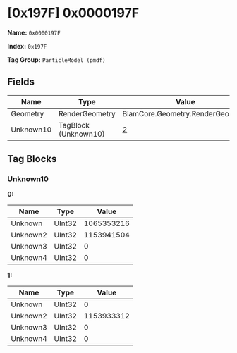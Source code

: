 # [0x197F] 0x0000197F

**Name:** ```0x0000197F```

**Index:** ```0x197F```

**Tag Group:** ```ParticleModel (pmdf)```

## Fields

Name	| Type	| Value
---	|---	|---	|
Geometry	|RenderGeometry	|BlamCore.Geometry.RenderGeometry
Unknown10	|TagBlock (Unknown10)	|[2](#unknown10)


## Tag Blocks

### Unknown10

**0:**

Name	| Type	| Value
---	|---	|---	|
Unknown	|UInt32	|1065353216
Unknown2	|UInt32	|1153941504
Unknown3	|UInt32	|0
Unknown4	|UInt32	|0


**1:**

Name	| Type	| Value
---	|---	|---	|
Unknown	|UInt32	|0
Unknown2	|UInt32	|1153933312
Unknown3	|UInt32	|0
Unknown4	|UInt32	|0



